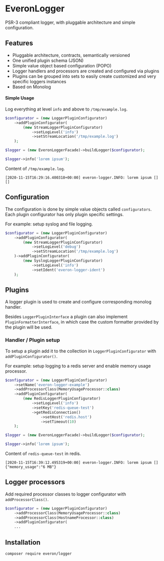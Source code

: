 # EveronLogger

PSR-3 compliant logger, with pluggable architecture and simple configuration.
 
## Features


 - Pluggable architecture, contracts, semantically versioned
 - One unified plugin schema (JSON)
 - Simple value object based configuration (POPO) 
 - Logger handlers and processors are created and configured via plugins
 - Plugins can be grouped into sets to easily create customized and very specific loggers instances
 - Based on Monolog 
 
 
#### Simple Usage

Log everything at level `info` and above to `/tmp/example.log`.

```php
$configurator = (new LoggerPluginConfigurator)
    ->addPluginConfigurator(
        (new StreamLoggerPluginConfigurator)
            ->setLogLevel('info')
            ->setStreamLocation('/tmp/example.log')    
    );

$logger = (new EveronLoggerFacade)->buildLogger($configurator);

$logger->info('lorem ipsum');
```

Content of `/tmp/example.log`. 
```
[2020-11-15T16:29:16.400318+00:00] everon-logger.INFO: lorem ipsum [] []
```
  
## Configuration

The configuration is done by simple value objects called `configurators`.
Each plugin configurator has only plugin specific settings.

For example: setup syslog and file logging.

```php
$configurator = (new LoggerPluginConfigurator)
    ->addPluginConfigurator(
        (new StreamLoggerPluginConfigurator)
            ->setLogLevel('debug')
            ->setStreamLocation('/tmp/example.log')
    )->addPluginConfigurator(
        (new SyslogLoggerPluginConfigurator)
            ->setLogLevel('info')
            ->setIdent('everon-logger-ident')
    );
```  

## Plugins

A logger plugin is used to create and configure corresponding monolog handler.

Besides `LoggerPluginInterface` a plugin can also implement `PluginFormatterInterface`,
in which case the custom formatter provided by the plugin will be used.


### Handler / Plugin setup

To setup a plugin add it to the collection in `LoggerPluginConfigurator` with `addPluginConfigurator()`.
  
For example: setup logging to a redis server and enable memory usage processor.

```php
$configurator = (new LoggerPluginConfigurator)
    ->setName('everon-logger-example')
    ->addProcessorClass(MemoryUsageProcessor::class)
    ->addPluginConfigurator(
        (new RedisLoggerPluginConfigurator)
            ->setLogLevel('info')
            ->setKey('redis-queue-test')
            ->getRedisConnection()
                ->setHost('redis.host')
                ->setTimeout(10)
    );

$logger = (new EveronLoggerFacade)->buildLogger($configurator);

$logger->info('lorem ipsum');
```

Content of `redis-queue-test` in redis.
```
[2020-11-15T16:39:12.495319+00:00] everon-logger.INFO: lorem ipsum [] {"memory_usage":"6 MB"}
```

## Logger processors

Add required processor classes to logger configurator with `addProcessorClass()`.

```php
$configurator = (new LoggerPluginConfigurator)
    ->addProcessorClass(MemoryUsageProcessor::class)
    ->addProcessorClass(HostnameProcessor::class)
    ->addPluginConfigurator(
    ...
```

## Installation

```
composer require everon/logger
```
